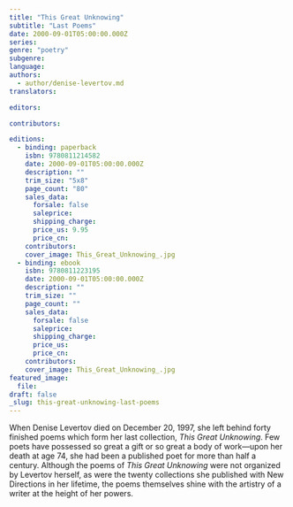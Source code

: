 ```yaml
---
title: "This Great Unknowing"
subtitle: "Last Poems"
date: 2000-09-01T05:00:00.000Z
series:
genre: "poetry"
subgenre:
language:
authors:
  - author/denise-levertov.md
translators:

editors:

contributors:

editions:
  - binding: paperback
    isbn: 9780811214582
    date: 2000-09-01T05:00:00.000Z
    description: ""
    trim_size: "5x8"
    page_count: "80"
    sales_data:
      forsale: false
      saleprice:
      shipping_charge:
      price_us: 9.95
      price_cn:
    contributors:
    cover_image: This_Great_Unknowing_.jpg
  - binding: ebook
    isbn: 9780811223195
    date: 2000-09-01T05:00:00.000Z
    description: ""
    trim_size: ""
    page_count: ""
    sales_data:
      forsale: false
      saleprice:
      shipping_charge:
      price_us:
      price_cn:
    contributors:
    cover_image: This_Great_Unknowing_.jpg
featured_image:
  file:
draft: false
_slug: this-great-unknowing-last-poems
---
```


When Denise Levertov died on December 20, 1997, she left behind forty finished poems which form her last collection, _This Great Unknowing_. Few poets have possessed so great a gift or so great a body of work––upon her death at age 74, she had been a published poet for more than half a century. Although the poems of _This Great Unknowing_ were not organized by Levertov herself, as were the twenty collections she published with New Directions in her lifetime, the poems themselves shine with the artistry of a writer at the height of her powers.

